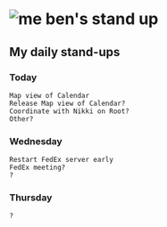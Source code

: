 # ![me](https://avatars2.githubusercontent.com/u/5232044?s=50&v=4) ben's stand up

## My daily stand-ups

### Today

    Map view of Calendar
    Release Map view of Calendar?
    Coordinate with Nikki on Root?
    Other?

### Wednesday

    Restart FedEx server early
    FedEx meeting?
    ?
    
### Thursday

    ?
    
    
